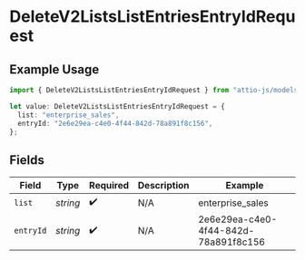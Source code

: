 # DeleteV2ListsListEntriesEntryIdRequest

## Example Usage

```typescript
import { DeleteV2ListsListEntriesEntryIdRequest } from "attio-js/models/operations";

let value: DeleteV2ListsListEntriesEntryIdRequest = {
  list: "enterprise_sales",
  entryId: "2e6e29ea-c4e0-4f44-842d-78a891f8c156",
};
```

## Fields

| Field                                | Type                                 | Required                             | Description                          | Example                              |
| ------------------------------------ | ------------------------------------ | ------------------------------------ | ------------------------------------ | ------------------------------------ |
| `list`                               | *string*                             | :heavy_check_mark:                   | N/A                                  | enterprise_sales                     |
| `entryId`                            | *string*                             | :heavy_check_mark:                   | N/A                                  | 2e6e29ea-c4e0-4f44-842d-78a891f8c156 |